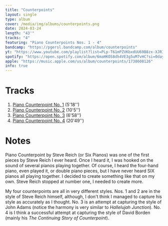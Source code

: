 ```yaml
---
title: "Counterpoints"
layout: single
type: album
cover: /media/img/albums/counterpoints.png
date: 2024-03-24
length: "43'"
tracks: "4"
featuring: "Piano Counterpoints Nos. 1 - 4"
bandcamp: "https://pgersl.bandcamp.com/album/counterpoints"
yt: "https://www.youtube.com/playlist?list=PLp-T61mPZVKbxdUU69B8zx-XJRIYQDOZf"
spotify: "https://open.spotify.com/album/6maHKOS8dh4VE3g5uM7vHC?si=0dayFS_BTXCqw8hmV9KVrg"
apple: "https://music.apple.com/us/album/counterpoints/1738608126"
info: true
---
```

# Tracks
1. [Piano Counterpoint No. 1](/works/chamber/piano-counterpoint-no.-1) (5'18'')
1. [Piano Counterpoint No. 2](/works/chamber/piano-counterpoint-no.-2) (10'5'')
1. [Piano Counterpoint No. 3](/works/chamber/piano-counterpoint-no.-3) (6'58'')
1. [Piano Counterpoint No. 4](/works/chamber/piano-counterpoint-no.-4) (20'49'')

# Notes
Piano Counterpoint by Steve Reich (or Six Pianos) was one of the first pieces by Steve Reich I ever heard. Once I heard it, I was hooked on the sound of several pianos playing together. Of course, I heard the four-hand piano, even played it, or double piano pieces, but I have never heard SIX pianos all playing together. I decided to create something like that on my own. Steve Reich stopped at number one, I needed to create more.

My four counterpoints are all in very different styles. Nos. 1 and 2 are in the style of Steve Reich himself, although, I don't think I managed to capture his style as accurately as I thought. No. 3 is an attempt at capturing the style of John Adams (notice the harmony is very similar to *Hallelujah Junction*). No. 4 is I think a successful attempt at capturing the style of David Borden (mainly his *The Continuing Story of Counterpoint*). 